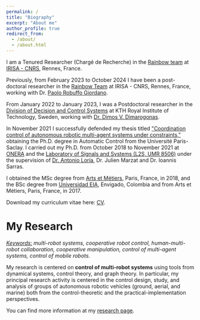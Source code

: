 ```yaml
---
permalink: /
title: "Biography"
excerpt: "About me"
author_profile: true
redirect_from:
  - /about/
  - /about.html
---
```


I am a Tenured Researcher (Chargé de Recherche) in the [Rainbow team](https://team.inria.fr/rainbow/) at [IRISA - CNRS](https://www.irisa.fr/en), Rennes, France.

Previously, from February 2023 to October 2024 I have been a post-doctoral researcher in the [Rainbow Team](https://team.inria.fr/rainbow/) at IRISA - CNRS, Rennes, France, working with Dr. [Paolo Robuffo Giordano](https://team.inria.fr/rainbow/team/prg/).

From January 2022 to January 2023, I was a Postdoctoral researcher in the [Division of Decision and Control Systems](https://www.kth.se/is/dcs/division-of-decision-and-control-systems-1.788078) at KTH Royal Institute of Technology, Sweden, working with [Dr. Dimos V. Dimarogonas](https://people.kth.se/~dimos/). 

In November 2021 I successfully defended my thesis titled ["Coordination control of autonomous robotic multi-agent systems under constraints,"](https://theses.hal.science/tel-03537341) obtaining the Ph.D. degree in Automatic Control from the Université Paris-Saclay.
I carried out my Ph.D. from October 2018 to November 2021 at [ONERA](https://www.onera.fr/en) and the [Laboratory of Signals and Systems (L2S, UMR 8506)](https://l2s.centralesupelec.fr/en/) under the supervision of [Dr. Antonio Loría](https://l2s.centralesupelec.fr/en/u/loria-antonio/), Dr. Julien Marzat and Dr. Ioannis Sarras.

I obtained the MSc degree from [Arts et Métiers](https://artsetmetiers.fr/en), Paris, France, in 2018, and the BSc degree from [Universidad EIA](https://www.eia.edu.co/#), Envigado, Colombia and from Arts et Métiers, Paris, France, in 2017.

Download my curriculum vitae here: [CV](/cv).

# My Research

*<u>Keywords:</u> multi-robot systems, cooperative robot control, human-multi-robot collaboration, cooperative manipulation, control of multi-agent systems, control of mobile robots.*

My research is centered on **control of multi-robot systems** using tools from dynamical systems, control theory, and graph theory. In particular, my principal research activity is centered in the control design, study, and analysis of groups of autonomous robotic vehicles (ground, aerial, and marine) both from the control-theoretic and the practical-implementation perspectives.

You can find more information at my [research page](/research).
